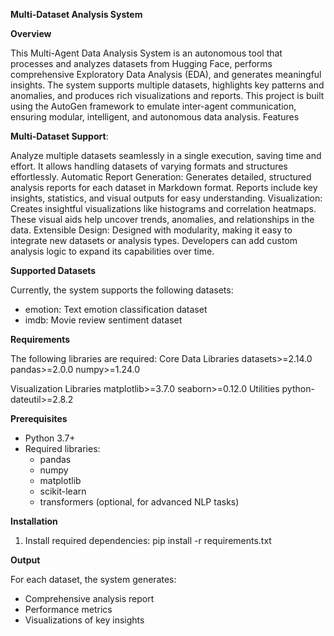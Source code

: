 **Multi-Dataset Analysis System**

**Overview**

This Multi-Agent Data Analysis System is an autonomous tool that processes and analyzes datasets from Hugging Face, performs comprehensive Exploratory Data Analysis (EDA), and generates meaningful insights. The system supports multiple datasets, highlights key patterns and anomalies, and produces rich visualizations and reports.
This project is built using the AutoGen framework to emulate inter-agent communication, ensuring modular, intelligent, and autonomous data analysis.
Features

**Multi-Dataset Support**:

Analyze multiple datasets seamlessly in a single execution, saving time and effort.
It allows handling datasets of varying formats and structures effortlessly.
Automatic Report Generation:
Generates detailed, structured analysis reports for each dataset in Markdown format.
Reports include key insights, statistics, and visual outputs for easy understanding.
Visualization:
Creates insightful visualizations like histograms and correlation heatmaps.
These visual aids help uncover trends, anomalies, and relationships in the data.
Extensible Design:
Designed with modularity, making it easy to integrate new datasets or analysis types.
Developers can add custom analysis logic to expand its capabilities over time.

**Supported Datasets**

Currently, the system supports the following datasets:
- emotion: Text emotion classification dataset
- imdb: Movie review sentiment dataset

**Requirements**

The following libraries are required:
Core Data Libraries
datasets>=2.14.0
pandas>=2.0.0
numpy>=1.24.0

Visualization Libraries
matplotlib>=3.7.0
seaborn>=0.12.0
Utilities
python-dateutil>=2.8.2

**Prerequisites**

- Python 3.7+
- Required libraries:
  - pandas
  - numpy
  - matplotlib
  - scikit-learn
  - transformers (optional, for advanced NLP tasks)

**Installation**

1. Install required dependencies:
   pip install -r requirements.txt
   
**Output**

For each dataset, the system generates:
- Comprehensive analysis report
- Performance metrics
- Visualizations of key insights
